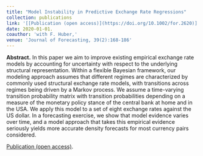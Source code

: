 ```yaml
---
title: "Model Instability in Predictive Exchange Rate Regressions"
collection: publications
link: '[[Publication (open access)](https://doi.org/10.1002/for.2620)]'
date: 2020-01-01. 
coauthor: 'with F. Huber,'
venue: 'Journal of Forecasting, 39(2):168-186'
---
```

**Abstract.** In this paper we aim to improve existing empirical exchange rate models by accounting for uncertainty with respect to the underlying structural representation. Within a flexible Bayesian framework, our modeling approach assumes that different regimes are characterized by commonly used structural exchange rate models, with transitions across regimes being driven by a Markov process. We assume a time-varying transition probability matrix with transition probabilities depending on a measure of the monetary policy stance of the central bank at home and in the USA. We apply this model to a set of eight exchange rates against the US dollar. In a forecasting exercise, we show that model evidence varies over time, and a model approach that takes this empirical evidence seriously yields more accurate density forecasts for most currency pairs considered.

[Publication (open access)](https://doi.org/10.1002/for.2620).

